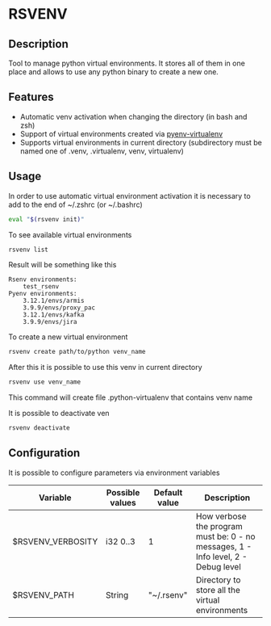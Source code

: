 # RSVENV

## Description

Tool to manage python virtual environments. It stores all of them in one place 
and allows to use any python binary to create a new one.

## Features
* Automatic venv activation when changing the directory (in bash and zsh)
* Support of virtual environments created via [pyenv-virtualenv](https://github.com/pyenv/pyenv-virtualenv/tree/master)
* Supports virtual environments in current directory (subdirectory must be named one of .venv, .virtualenv, venv, virtualenv)

## Usage

In order to use automatic virtual environment activation it is necessary to add to the end of ~/.zshrc (or ~/.bashrc)
```bash
eval "$(rsvenv init)"
```

To see available virtual environments 
```bash
rsvenv list
```
Result will be something like this
```
Rsenv environments:
	test_rsenv
Pyenv environments:
	3.12.1/envs/armis
	3.9.9/envs/proxy_pac
	3.12.1/envs/kafka
	3.9.9/envs/jira
```

To create a new virtual environment
```bash
rsvenv create path/to/python venv_name
```
After this it is possible to use this venv in current directory
```bash
rsvenv use venv_name
```
This command will create file .python-virtualenv that contains venv name

It is possible to deactivate ven
```bash
rsvenv deactivate
```

## Configuration

It is possible to configure parameters via environment variables

| Variable         | Possible values | Default value | Description                                                                       |
|------------------|----------------|--------------|-----------------------------------------------------------------------------------|
| $RSVENV_VERBOSITY | i32 0..3       | 1            | How verbose the program must be: 0 - no messages, 1 - Info level, 2 - Debug level |
| $RSVENV_PATH     | String         | "~/.rsenv"   | Directory to store all the virtual environments|
